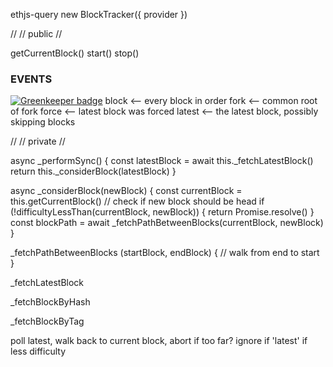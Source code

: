 
ethjs-query
new BlockTracker({ provider })







//
// public
//

getCurrentBlock()
start()
stop()

### EVENTS

[![Greenkeeper badge](https://badges.greenkeeper.io/kumavis/eth-block-tracker.svg)](https://greenkeeper.io/)
block <-- every block in order
fork  <-- common root of fork
force <-- latest block was forced
latest  <-- the latest block, possibly skipping blocks

//
// private
//

async _performSync() {
  const latestBlock = await this._fetchLatestBlock()
  return this._considerBlock(latestBlock)
}

async _considerBlock(newBlock) {
  const currentBlock = this.getCurrentBlock()
  // check if new block should be head
  if (!difficultyLessThan(currentBlock, newBlock)) {
    return Promise.resolve()
  }
  const blockPath = await _fetchPathBetweenBlocks(currentBlock, newBlock) 
}

_fetchPathBetweenBlocks (startBlock, endBlock) {
  // walk from end to start
}

_fetchLatestBlock

_fetchBlockByHash

_fetchBlockByTag

poll latest,
walk back to current block,
abort if too far?
ignore if 'latest' if less difficulty
